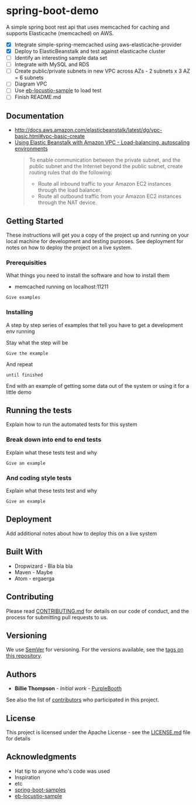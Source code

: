 # spring-boot-demo

A simple spring boot rest api that uses memcached for caching and supports Elasticache (memcached) on AWS.

- [x] Integrate simple-spring-memcached using aws-elasticache-provider
- [x] Deploy to ElasticBeanstalk and test against elasticache cluster 
- [ ] Identify an interesting sample data set
- [ ] Integrate with MySQL and RDS
- [ ] Create public/private subnets in new VPC across AZs - 2 subnets x 3 AZ = 6 subnets
- [ ] Diagram VPC
- [ ] Use [eb-locustio-sample](https://github.com/awslabs/eb-locustio-sample) to load test
- [ ] Finish README.md

## Documentation
- http://docs.aws.amazon.com/elasticbeanstalk/latest/dg/vpc-basic.html#vpc-basic-create
- [Using Elastic Beanstalk with Amazon VPC - Load-balancing, autoscaling environments](http://docs.aws.amazon.com/elasticbeanstalk/latest/dg/vpc.html#d0e41851)
    > To enable communication between the private subnet, and the public subnet and the 
    > Internet beyond the public subnet, create routing rules that do the following:
    >  
    >   - Route all inbound traffic to your Amazon EC2 instances through the load balancer.
    >   - Route all outbound traffic from your Amazon EC2 instances through the NAT device.
    >




## Getting Started

These instructions will get you a copy of the project up and running on your local machine for development and testing purposes. See deployment for notes on how to deploy the project on a live system.

### Prerequisities

What things you need to install the software and how to install them

* memcached running on localhost:11211

```
Give examples
```

### Installing

A step by step series of examples that tell you have to get a development env running

Stay what the step will be

```
Give the example
```

And repeat

```
until finished
```

End with an example of getting some data out of the system or using it for a little demo

## Running the tests

Explain how to run the automated tests for this system

### Break down into end to end tests

Explain what these tests test and why

```
Give an example
```

### And coding style tests

Explain what these tests test and why

```
Give an example
```

## Deployment

Add additional notes about how to deploy this on a live system

## Built With

* Dropwizard - Bla bla bla
* Maven - Maybe
* Atom - ergaerga

## Contributing

Please read [CONTRIBUTING.md](CONTRIBUTING.md) for details on our code of conduct, and the process for submitting pull requests to us.

## Versioning

We use [SemVer](http://semver.org/) for versioning. For the versions available, see the [tags on this repository](https://github.com/your/project/tags). 

## Authors

* **Billie Thompson** - *Initial work* - [PurpleBooth](https://github.com/PurpleBooth)

See also the list of [contributors](https://github.com/your/project/contributors) who participated in this project.

## License

This project is licensed under the Apache License - see the [LICENSE.md](LICENSE.md) file for details

## Acknowledgments

* Hat tip to anyone who's code was used
* Inspiration
* etc
* [spring-boot-samples](https://github.com/spring-projects/spring-boot/tree/master/spring-boot-samples)
* [eb-locustio-sample](https://github.com/awslabs/eb-locustio-sample)